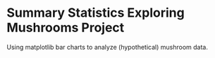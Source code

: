 # Summary Statistics Exploring Mushrooms Project

Using matplotlib bar charts to analyze (hypothetical) mushroom data.
